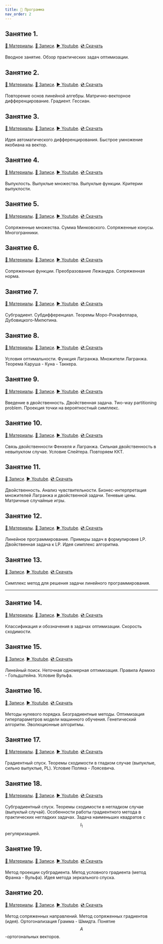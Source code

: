 ```yaml
---
title: 🚀 Программа
nav_order: 2
---
```


## Занятие 1.
[📄 Материалы](/presentations/1.pdf). [📝 Записи](/notes/1.pdf). [▶️ Youtube](https://youtu.be/XEFSSG9Ko-E). [💿 Скачать](https://disk.yandex.ru/i/u5pKrH5QJHpuCg)

Вводное занятие. Обзор практических задач оптимизации.

## Занятие 2.
[📄 Материалы](/presentations/2.pdf). [📝 Записи](/notes/2.pdf). [▶️ Youtube](https://youtu.be/_qZ8A9kGzZQ). [💿 Скачать](https://disk.yandex.ru/i/B_Ycy8o5U5v6gw)

Повторение основ линейной алгебры. Матрично-векторное дифференцирование. Градиент. Гессиан.

## Занятие 3.
[📄 Материалы](/presentations/3.pdf). [📝 Записи](/notes/3.pdf). [▶️ Youtube](https://youtu.be/EOqMu9kQNsQ). [💿 Скачать](https://disk.yandex.ru/i/679NXwC_VsuPTw)

Идея автоматического дифференцирования. Быстрое умножение якобиана на вектор.

## Занятие 4.
[📄 Материалы](/presentations/4.pdf). [📝 Записи](/notes/4.pdf). [▶️ Youtube](https://youtu.be/QKiD0mdjWAE). [💿 Скачать](https://disk.yandex.ru/i/VE2ff0CRsLg6yg)

Выпуклость. Выпуклые множества. Выпуклые функции. Критерии выпуклости. 

## Занятие 5.
[📄 Материалы](/presentations/5.pdf). [📝 Записи](/notes/5.pdf). [▶️ Youtube](https://youtu.be/Wl6HT9CNb-w). [💿 Скачать](https://disk.yandex.ru/i/oxZgtYSAWDWrOw)

Сопряженные множества. Сумма Минковского. Сопряженные конусы. Многогранники.

## Занятие 6.
[📄 Материалы](/presentations/6.pdf). [📝 Записи](/notes/6.pdf). [▶️ Youtube](https://youtu.be/cOiwSoPyUtI). [💿 Скачать](https://disk.yandex.ru/i/eo8eXwd876VmDw)

Сопряженные функции. Преобразование Лежандра. Сопряженная норма.

## Занятие 7. 
[📄 Материалы](/presentations/7.pdf). [📝 Записи](/notes/7.pdf). [▶️ Youtube](https://youtu.be/KVJI3VcjCO4). [💿 Скачать](https://disk.yandex.ru/i/SvF98Cn0DOn6Xg)

Субградиент. Субдифференциал. Теоремы Моро-Рокафеллара, Дубовицкого-Милютина.

## Занятие 8. 
[📄 Материалы](/presentations/8.pdf). [📝 Записи](/notes/8.pdf). [▶️ Youtube](https://youtu.be/PxFHoTxlYzw). [💿 Скачать](https://disk.yandex.ru/i/ijKCehnYKaxWqQ)

Условия оптимальности. Функция Лагранжа. Множители Лагранжа. Теорема Каруша - Куна - Таккера.

## Занятие 9. 
[📄 Материалы](/presentations/9.pdf). [📝 Записи](/notes/9.pdf). [▶️ Youtube](https://youtu.be/6eB8FFVT8iA). [💿 Скачать](https://disk.yandex.ru/i/gkOVKoUgPjP2Dg)

Введение в двойственность. Двойственная задача. Two-way partitioning problem. Проекция точки на вероятностный симплекс. 

## Занятие 10. 
[📄 Материалы](/presentations/9.pdf). [📝 Записи](/notes/10.pdf). [▶️ Youtube](https://youtu.be/5uPGfm5a3YA). [💿 Скачать](https://disk.yandex.ru/i/mCfB45TBtd8uPg)

Связь двойственности Фенхеля и Лагранжа. Сильная двойственность в невыпуклом случае. Условие Слейтера. Повторяем ККТ.

## Занятие 11. 
[📝 Записи](/notes/11.pdf). [▶️ Youtube](https://youtu.be/qO_o-hd6jIY). [💿 Скачать](https://disk.yandex.ru/i/slG2A5E9TY1pEg)

Двойственность. Анализ чувствительности. Бизнес-интерпретация множителей Лагранжа и двойственной задачи. Теневые цены. Матричные случайные игры.

## Занятие 12. 
[📄 Материалы](/presentations/12.pdf). [📝 Записи](/notes/12.pdf). [▶️ Youtube](https://youtu.be/sTn1I7QMdCI). [💿 Скачать](https://disk.yandex.ru/i/b4GTPgn3KdhM8Q)

Линейное программирование. Примеры задач в формулировке LP. Двойственная задача к LP. Идея симплекс алгоритма.

## Занятие 13. 
[📝 Записи](/notes/13.pdf). [▶️ Youtube](https://youtu.be/Mi-b-jzNat8). [💿 Скачать](https://disk.yandex.ru/i/V0qZCIZXNiTfyg)

Симплекс метод для решения задачи линейного программирования.

---

## Занятие 14. 
[📄 Материалы](/presentations/14.pdf). [📝 Записи](/notes/14.pdf). [▶️ Youtube](https://youtu.be/6zFzerv6nKc). [💿 Скачать](https://disk.yandex.com/i/fa_9N7Aum99ngQ)

Классификация и обозначения в задачах оптимизации. Скорость сходимости.

## Занятие 15. 
[📝 Записи](/notes/15.pdf). [▶️ Youtube](https://youtu.be/gbJCIQATnww). [💿 Скачать](https://disk.yandex.ru/i/o2J0S7zlWfLoXg)

Линейный поиск. Неточная одномерная оптимизация. Правила Армихо - Гольдштейна. Условие Вульфа.

## Занятие 16. 
[📝 Записи](/notes/16.pdf). [▶️ Youtube](https://youtu.be/Ti3uND3q0cs). [💿 Скачать](https://disk.yandex.ru/i/GGiRfYOBz-2Pfg)

Методы нулевого порядка. Безградиентные методы. Оптимизация гиперпараметров модели машинного обучения. Генетический алгоритм. Эволюционные алгоритмы.

## Занятие 17. 
[📄 Материалы](/presentations/17.pdf). [📝 Записи](/notes/17.pdf). [▶️ Youtube](https://youtu.be/oTU0Ey6Ahb4). [💿 Скачать](https://disk.yandex.com/i/xJdnCUd3Vn74Xw)

Градиентный спуск. Теоремы сходимости в гладком случае (выпуклые, сильно выпуклые, PL). Условие Поляка - Лоясевича.

## Занятие 18. 
[📄 Материалы](/presentations/18.pdf). [📝 Записи](/notes/18.pdf). [▶️ Youtube](https://youtu.be/VnEoq3fVPRo). [💿 Скачать](https://disk.yandex.ru/i/8r6WINNEep5usg)

Субградиентный спуск. Теоремы сходимости в негладком случае (выпуклый случай). Особенности работы градиентного метода в практических негладких задачах. Задача наименьших квадратов с $$l_1$$ регуляризацией.

## Занятие 19. 
[📄 Материалы](/presentations/19.pdf). [📝 Записи](/notes/19.pdf). [▶️ Youtube](https://youtu.be/HHu9j8QTwEU). [💿 Скачать](https://disk.yandex.ru/i/g11mS_PnA97u3Q)

Метод проекции субградиента. Метод условного градиента (метод Франка - Вульфа). Идея метода зеркального спуска.

## Занятие 20. 
[📄 Материалы](/presentations/20.pdf). [📝 Записи](/notes/20.pdf). [▶️ Youtube](https://youtu.be/WuYt_zCF6aM). [💿 Скачать](https://disk.yandex.com/i/VvAOySVxPjlZIw)

Метод сопряженных направлений. Метод сопряженных градиентов (идея). Ортогонализация Грамма - Шмидта. Понятие $$A$$-ортогональных векторов.